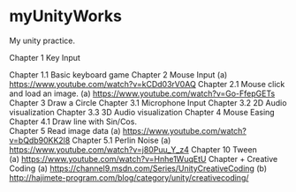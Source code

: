 # myUnityWorks
My unity practice.

Chapter 1         Key Input

Chapter 1.1       Basic keyboard game
Chapter 2        Mouse Input
(a) https://www.youtube.com/watch?v=kCDd03rV0AQ
Chapter 2.1      Mouse click and load an image.
     (a) https://www.youtube.com/watch?v=Go-FfepGETs
Chapter 3        Draw a Circle
Chapter 3.1       Microphone Input 
Chapter 3.2     2D Audio visualization
Chapter 3.3     3D Audio visualization
Chapter 4        Mouse Easing
Chapter 4.1      Draw line with Sin/Cos.                
Chapter 5        Read image data
     (a) https://www.youtube.com/watch?v=bQdb90KK2l8
Chapter 5.1     Perlin Noise
     (a) https://www.youtube.com/watch?v=j80Puu_Y_z4
Chapter 10      Tween                                
     (a) https://www.youtube.com/watch?v=Hnhe1WuqEtU
Chapter +        Creative Coding
     (a) https://channel9.msdn.com/Series/UnityCreativeCoding
     (b) http://hajimete-program.com/blog/category/unity/creativecoding/
